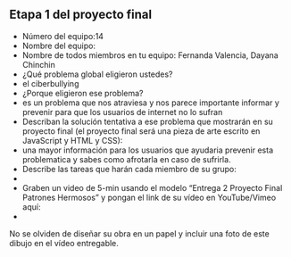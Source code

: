 ## Etapa 1 del proyecto final

- Número del equipo:14
- Nombre del equipo:
- Nombre de todos miembros en tu equipo: Fernanda Valencia, Dayana Chinchin
- ¿Qué problema global eligieron ustedes?
- el ciberbullying
- ¿Porque eligieron ese problema?
- es un problema que nos atraviesa y nos parece importante informar y prevenir para que los usuarios de internet no lo sufran 
- Describan la solución tentativa a ese problema que mostrarán en su proyecto final (el proyecto final será una pieza de arte escrito en JavaScript y HTML y CSS): 
- una mayor información para los usuarios que ayudaria prevenir esta problematica y sabes como afrotarla en caso de sufrirla.
- Describe las tareas que harán cada miembro de su grupo:
- 
- Graben un video de 5-min usando el modelo “Entrega 2 Proyecto Final Patrones Hermosos” y pongan el link de su vídeo en YouTube/Vimeo aquí:
- 

No se olviden de diseñar su obra en un papel y incluir una foto de este dibujo en el vídeo entregable.
